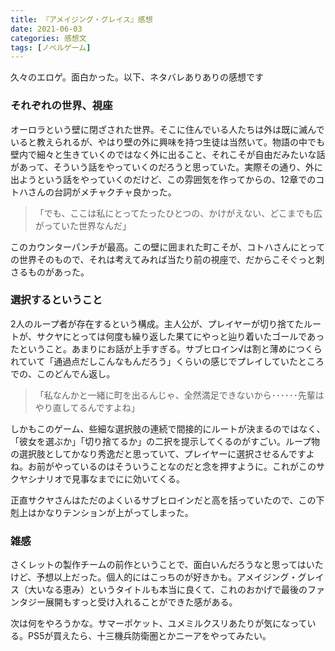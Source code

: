 ```yaml
---
title: 『アメイジング・グレイス』感想
date: 2021-06-03
categories: 感想文
tags: [ノベルゲーム]
---
```


久々のエロゲ。面白かった。以下、ネタバレありありの感想です





### それぞれの世界、視座

オーロラという壁に閉ざされた世界。そこに住んでいる人たちは外は既に滅んでいると教えられるが、やはり壁の外に興味を持つ生徒は当然いて。物語の中でも壁内で細々と生きていくのではなく外に出ること、それこそが自由だみたいな話があって、そういう話をやっていくのだろうと思っていた。実際その通り、外に出ようという話をやっていくのだけど、この雰囲気を作ってからの、12章でのコトハさんの台詞がメチャクチャ良かった。

>「でも、ここは私にとってたったひとつの、かけがえない、どこまでも広がっていた世界なんだ」

このカウンターパンチが最高。この壁に囲まれた町こそが、コトハさんにとっての世界そのもので、それは考えてみれば当たり前の視座で、だからこそぐっと刺さるものがあった。

### 選択するということ

2人のループ者が存在するという構成。主人公が、プレイヤーが切り捨てたルートが、サクヤにとっては何度も繰り返した果てにやっと辿り着いたゴールであったということ。あまりにお話が上手すぎる。サブヒロイン√は割と薄めにつくられていて「通過点だしこんなもんだろう」くらいの感じでプレイしていたところでの、このどんでん返し。

> 「私なんかと一緒に町を出るんじゃ、全然満足できないから･･････先輩はやり直してるんですよね」

しかもこのゲーム、些細な選択肢の連続で間接的にルートが決まるのではなく、「彼女を選ぶか」「切り捨てるか」の二択を提示してくるのがすごい。ループ物の選択肢としてかなり秀逸だと思っていて、プレイヤーに選択させるんですよね。お前がやっているのはそういうことなのだと念を押すように。これがこのサクヤシナリオで見事なまでにに効いてくる。

正直サクヤさんはただのよくいるサブヒロインだと高を括っていたので、この下剋上はかなりテンションが上がってしまった。

### 雑感

さくレットの製作チームの前作ということで、面白いんだろうなと思ってはいたけど、予想以上だった。個人的にはこっちのが好きかも。アメイジング・グレイス（大いなる恵み）というタイトルも本当に良くて、これのおかげで最後のファンタジー展開もすっと受け入れることができた感がある。

次は何をやろうかな。サマーポケット、ユメミルクスリあたりが気になっている。PS5が買えたら、十三機兵防衛圏とかニーアをやってみたい。